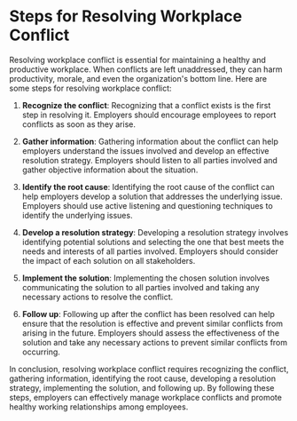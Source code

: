 # Steps for Resolving Workplace Conflict

Resolving workplace conflict is essential for maintaining a healthy and productive workplace. When conflicts are left unaddressed, they can harm productivity, morale, and even the organization's bottom line. Here are some steps for resolving workplace conflict:

1. **Recognize the conflict**: Recognizing that a conflict exists is the first step in resolving it. Employers should encourage employees to report conflicts as soon as they arise.

2. **Gather information**: Gathering information about the conflict can help employers understand the issues involved and develop an effective resolution strategy. Employers should listen to all parties involved and gather objective information about the situation.

3. **Identify the root cause**: Identifying the root cause of the conflict can help employers develop a solution that addresses the underlying issue. Employers should use active listening and questioning techniques to identify the underlying issues.

4. **Develop a resolution strategy**: Developing a resolution strategy involves identifying potential solutions and selecting the one that best meets the needs and interests of all parties involved. Employers should consider the impact of each solution on all stakeholders.

5. **Implement the solution**: Implementing the chosen solution involves communicating the solution to all parties involved and taking any necessary actions to resolve the conflict.

6. **Follow up**: Following up after the conflict has been resolved can help ensure that the resolution is effective and prevent similar conflicts from arising in the future. Employers should assess the effectiveness of the solution and take any necessary actions to prevent similar conflicts from occurring.

In conclusion, resolving workplace conflict requires recognizing the conflict, gathering information, identifying the root cause, developing a resolution strategy, implementing the solution, and following up. By following these steps, employers can effectively manage workplace conflicts and promote healthy working relationships among employees.
